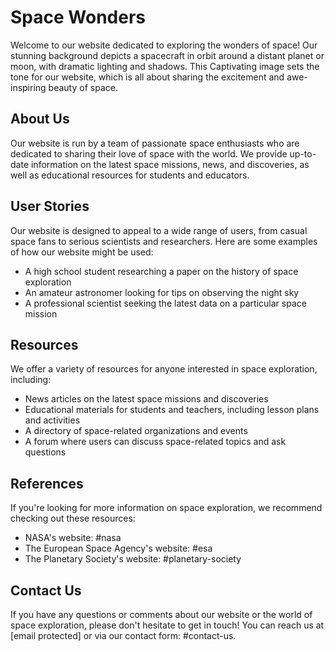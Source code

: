 <!--font:Montserrat-->

# Space Wonders

Welcome to our website dedicated to exploring the wonders of space! Our stunning background depicts a spacecraft in orbit around a distant planet or moon, with dramatic lighting and shadows. This Cap<wbr>ti<wbr>va<wbr>ting image sets the tone for our website, which is all about sharing the excitement and awe-inspiring beauty of space.

## About Us

Our website is run by a team of passionate space enthusiasts who are dedicated to sharing their love of space with the world. We provide up-to-date information on the latest space missions, news, and discoveries, as well as educational resources for students and educators.

## User Stories

Our website is designed to appeal to a wide range of users, from casual space fans to serious scientists and researchers. Here are some examples of how our website might be used:

-   A high school student researching a paper on the history of space exploration
-   An amateur astronomer looking for tips on observing the night sky
-   A professional scientist seeking the latest data on a particular space mission

## Resources

We offer a variety of resources for anyone interested in space exploration, including:

-   News articles on the latest space missions and discoveries
-   Educational materials for students and teachers, including lesson plans and activities
-   A directory of space-related organizations and events
-   A forum where users can discuss space-related topics and ask questions

## References

If you're looking for more information on space exploration, we recommend checking out these resources:

-   NASA's website: #nasa
-   The European Space Agency's website: #esa
-   The Planetary Society's website: #planetary-society

## Contact Us

If you have any questions or comments about our website or the world of space exploration, please don't hesitate to get in touch! You can reach us at [email protected] or via our contact form: #contact-us.

<!--

Write me content for website with wallpaper which alt text is:

"A stylized depiction of a spacecraft in orbit around a distant planet or moon, with dramatic lighting and shadows."

The name/title of the page should not be 1:1 copy of the alt text but rather a real content of the website which is using this wallpaper.

- Use markdown format
- Start with heading
- Heading should be short and concise
- The content should look like a real website
- The website should not be about the wallpaper, wallpaper is just a related background
- Heading should be contain work "wallpaper" or "background"
- Include real sections like references, contact, user stories, etc. use things relevant to the page purpose.
- Feel free to use structure like headings, bullets, numbering, blockquotes, paragraphs, horizontal lines, etc.
- You can use formatting like bold or _italic_
- You can include UTF-8 emojis
- Links should be only #hash anchors (and you can refer to the document itself)
- Do not include images


---


# Space Exploration Wallpaper

Welcome to our website dedicated to space exploration! Our wallpaper depicts a stylized spacecraft in orbit around a distant planet or moon, with dramatic lighting and shadows. This stunning image serves as the perfect background for our website, which is all about the exciting world of space exploration.

## About Us

Our website is run by a team of passionate space enthusiasts who are dedicated to sharing their love of space with the world. We provide up-to-date information on the latest space missions, news, and discoveries, as well as educational resources for students and educators.

## User Stories

Our website is designed to appeal to a wide range of users, from casual space fans to serious scientists and researchers. Here are some examples of how our website might be used:

- A high school student researching a paper on the history of space exploration
- An amateur astronomer looking for tips on observing the night sky
- A professional scientist seeking the latest data on a particular space mission

## Resources

We offer a variety of resources for anyone interested in space exploration, including:

- News articles on the latest space missions and discoveries
- Educational materials for students and teachers, including lesson plans and activities
- A directory of space-related organizations and events
- A forum where users can discuss space-related topics and ask questions

## References

If you're looking for more information on space exploration, we recommend checking out these resources:

- NASA's website: #nasa
- The European Space Agency's website: #esa
- The Planetary Society's website: #planetary-society

## Contact Us

If you have any questions or comments about our website or the world of space exploration, please don't hesitate to get in touch! You can reach us at [email protected] or via our contact form: #contact-us.


---


Heading should not include word "wallpaper". The website should not be about the wallpaper itself, wallpaper is just a related background, rewrite whole content.


---


# Discover the Wonders of Space

Welcome to our website dedicated to exploring the wonders of space! Our stunning background depicts a spacecraft in orbit around a distant planet or moon, with dramatic lighting and shadows. This Cap<wbr>ti<wbr>va<wbr>ting image sets the tone for our website, which is all about sharing the excitement and awe-inspiring beauty of space.

## About Us

Our website is run by a team of passionate space enthusiasts who are dedicated to sharing their love of space with the world. We provide up-to-date information on the latest space missions, news, and discoveries, as well as educational resources for students and educators.

## User Stories

Our website is designed to appeal to a wide range of users, from casual space fans to serious scientists and researchers. Here are some examples of how our website might be used:

- A high school student researching a paper on the history of space exploration
- An amateur astronomer looking for tips on observing the night sky
- A professional scientist seeking the latest data on a particular space mission

## Resources

We offer a variety of resources for anyone interested in space exploration, including:

- News articles on the latest space missions and discoveries
- Educational materials for students and teachers, including lesson plans and activities
- A directory of space-related organizations and events
- A forum where users can discuss space-related topics and ask questions

## References

If you're looking for more information on space exploration, we recommend checking out these resources:

- NASA's website: #nasa
- The European Space Agency's website: #esa
- The Planetary Society's website: #planetary-society

## Contact Us

If you have any questions or comments about our website or the world of space exploration, please don't hesitate to get in touch! You can reach us at [email protected] or via our contact form: #contact-us.


---


Write me a Google font which is best fitting for the website.

Pick from the list:
- Lato
- Exo 2
- Montserrat
- Poppins
- Raleway
- IBM Plex Sans
- Open Sans
- Alegreya
- Lobster
- Futura
- Dancing Script
- Playfair Display
- Great Vibes
- Roboto
- Inter
- Barlow Condensed
- Orbitron


Write just the font name nothing else.


---


Montserrat

-->
